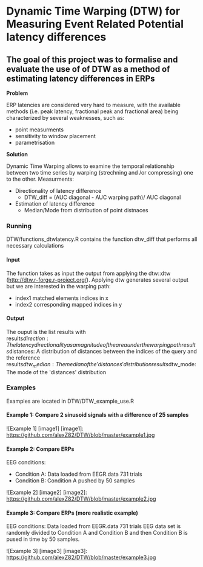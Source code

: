 # Dynamic Time Warping (DTW) for Measuring Event Related Potential latency differences
## The goal of this project was to formalise and evaluate the use of of DTW as a method of estimating latency differences in ERPs 

**Problem**

ERP latencies are considered very hard to measure, with the available methods (i.e. peak latency, fractional peak and fractional area) being characterized by several weaknesses, such as: 
- point measurments
- sensitivity to window placement
- parametrisation 

**Solution**

Dynamic Time Warping allows to examine the temporal relationship between two time series by warping (strechning and /or compressing) one to the other. 
Measurments: 
- Directionality of latency difference
    - DTW_diff = (AUC diagonal - AUC warping path)/ AUC diagonal
- Estimation of latency difference 
    - Median/Mode from distribution of point distnaces

### Running 
DTW/functions_dtwlatency.R contains the function dtw_diff that performs all necessary calculations 

#### Input
The function takes as input the output from applying the dtw::dtw (http://dtw.r-forge.r-project.org/). Applying dtw generates several output but we are interested in the warping path:
- index1 matched elements indices in x
- index2 corresponding mapped indices in y

#### Output
The ouput is the list results with   
results$direction: The latency directionality as a magnitude of the area under the warping path  
results$distances: A distribution of distances between the indices of the query and the reference  
results$dtw_median: The median of the 'distances' distribution  
results$dtw_mode: The mode of the 'distances' distribution  

### Examples
Examples are located in DTW/DTW_example_use.R

#### Example 1: Compare 2 sinusoid signals with a difference of 25 samples  


![Example 1] [image1]
[image1]: https://github.com/alexZ82/DTW/blob/master/example1.jpg


#### Example 2: Compare ERPs 
EEG conditions: 
- Condition A: Data loaded from EEGR.data 731 trials
- Condition B: Condition A pushed by 50 samples

![Example 2] [image2]
[image2]: https://github.com/alexZ82/DTW/blob/master/example2.jpg  


#### Example 3: Compare ERPs (more realistic example)
EEG conditions: Data loaded from EEGR.data 731 trials
EEG data set is randomly divided to Condition A and Condition B and then Condition B is pused in time by 50 samples.  


![Example 3] [image3]
[image3]: https://github.com/alexZ82/DTW/blob/master/example3.jpg
 
